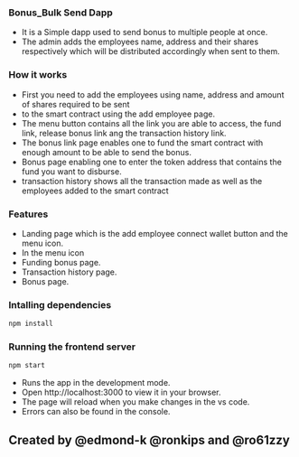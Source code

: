 ### Bonus_Bulk Send Dapp

- It is a Simple dapp used to send bonus to multiple people at once.
- The admin adds the employees name, address and their shares respectively which will be distributed
  accordingly when sent to them.

### How it works

- First you need to add the employees using name, address and amount of shares required to be sent
- to the smart contract using the add employee page.
- The menu button contains all the link you are able to access, the fund link, release bonus link ang the transaction history link.
- The bonus link page enables one to fund the smart contract with enough amount to be able to send the bonus.
- Bonus page enabling one to enter the token address that contains the fund you want to disburse.
- transaction history shows all the transaction made as well as the employees added to the smart contract

### Features

- Landing page which is the add employee connect wallet button and the menu icon.
- In the menu icon
- Funding bonus page.
- Transaction history page.
- Bonus page.

### Intalling dependencies

```sh
npm install
```

### Running the frontend server

```sh
npm start
```

- Runs the app in the development mode.
- Open http://localhost:3000 to view it in your browser.
- The page will reload when you make changes in the vs code.
- Errors can also be found in the console.

## Created by @edmond-k @ronkips and @ro61zzy
